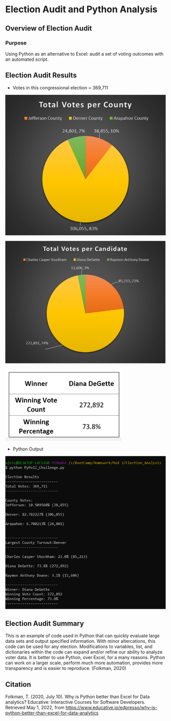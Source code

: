 # Election Audit and Python Analysis

## Overview of Election Audit

### Purpose
Using Python as an alternative to Excel: audit a set of voting outcomes with an automated script.

## Election Audit Results
- Votes in this congressional election = 369,711

![Total Votes per County](./Resources/vote_count_graph.png)

![Total Votes per Candidate](./Resources/candidate_count_graph.png)

![Results](./Resources/results.png)

- Python Output

![Python Output](./Resources/py_output.png)

## Election Audit Summary
This is an example of code used in Python that can quickly evaluate large data sets and output specified information. With minor altercations, this code can be used for any election. Modifications to variables, list, and dictionaries within the code can expand and/or refine our ability to analyze voter data. It is better to use Python, over Excel, for a many reasons. Python can work on a larger scale, perform much more automation, provides more transparency and is easier to reproduce. (Folkman, 2020)

## Citation
Folkman, T. (2020, July 10). Why is Python better than Excel for Data analytics? Educative: Interactive Courses for Software Developers. Retrieved May 1, 2022, from https://www.educative.io/edpresso/why-is-python-better-than-excel-for-data-analytics
